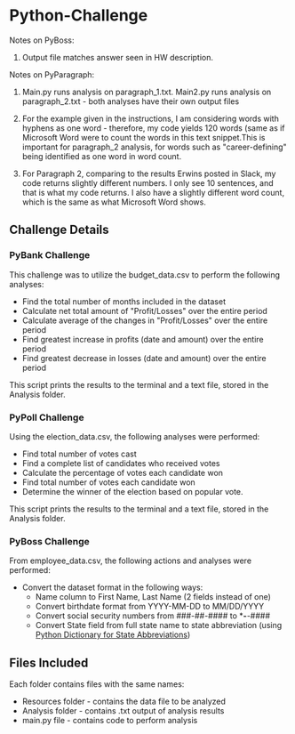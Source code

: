 # Python-Challenge

Notes on PyBoss:
1. Output file matches answer seen in HW description.

Notes on PyParagraph:
1. Main.py runs analysis on paragraph_1.txt. Main2.py runs analysis on paragraph_2.txt - both analyses have their own output files

2. For the example given in the instructions, I am considering words with hyphens as one word - therefore, my code yields 120 words (same as if Microsoft Word were to count the words in this text snippet.This is important for paragraph_2 analysis, for words such as "career-defining" being identified as one word in word count.

3. For Paragraph 2, comparing to the results Erwins posted in Slack, my code returns slightly different numbers. I only see 10 sentences, and that is what my code returns. I also have a slightly different word count, which is the same as what Microsoft Word shows.

## Challenge Details 

### PyBank Challenge

This challenge was to utilize the budget_data.csv to perform the following analyses:
* Find the total number of months included in the dataset
* Calculate net total amount of "Profit/Losses" over the entire period
* Calculate average of the changes in "Profit/Losses" over the entire period
* Find greatest increase in profits (date and amount) over the entire period
* Find greatest decrease in losses (date and amount) over the entire period

This script prints the results to the terminal and a text file, stored in the Analysis folder.

### PyPoll Challenge

Using the election_data.csv, the following analyses were performed:
* Find total number of votes cast
* Find a complete list of candidates who received votes 
* Calculate the percentage of votes each candidate won
* Find total number of votes each candidate won
* Determine the winner of the election based on popular vote.

This script prints the results to the terminal and a text file, stored in the Analysis folder.

### PyBoss Challenge

From employee_data.csv, the following actions and analyses were performed:

* Convert the dataset format in the following ways:
    * Name column to First Name, Last Name (2 fields instead of one)
    * Convert birthdate format from YYYY-MM-DD to MM/DD/YYYY
    * Convert social security numbers from ###-##-#### to ***-**-####
    * Convert State field from full state name to state abbreviation (using [Python Dictionary for State Abbreviations](https://gist.github.com/afhaque/29f0f4f37463c447770517a6c17d08f5))
    
## Files Included

Each folder contains files with the same names:
* Resources folder - contains the data file to be analyzed
* Analysis folder - contains .txt output of analysis results
* main.py file - contains code to perform analysis
